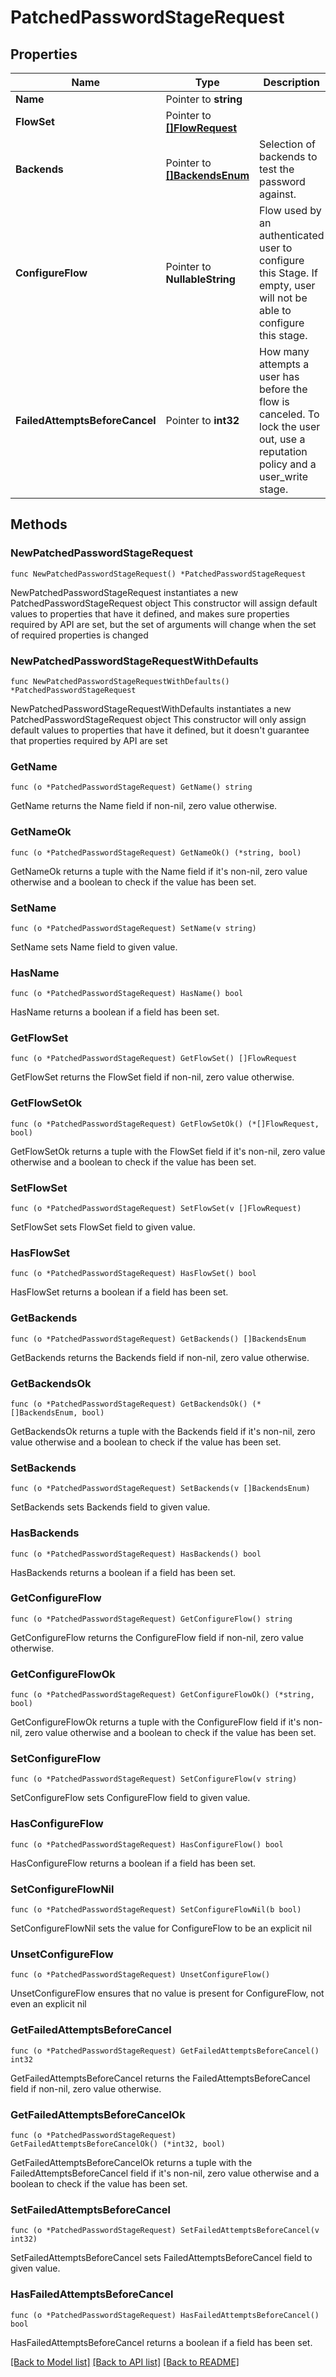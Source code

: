 # PatchedPasswordStageRequest

## Properties

Name | Type | Description | Notes
------------ | ------------- | ------------- | -------------
**Name** | Pointer to **string** |  | [optional] 
**FlowSet** | Pointer to [**[]FlowRequest**](FlowRequest.md) |  | [optional] 
**Backends** | Pointer to [**[]BackendsEnum**](BackendsEnum.md) | Selection of backends to test the password against. | [optional] 
**ConfigureFlow** | Pointer to **NullableString** | Flow used by an authenticated user to configure this Stage. If empty, user will not be able to configure this stage. | [optional] 
**FailedAttemptsBeforeCancel** | Pointer to **int32** | How many attempts a user has before the flow is canceled. To lock the user out, use a reputation policy and a user_write stage. | [optional] 

## Methods

### NewPatchedPasswordStageRequest

`func NewPatchedPasswordStageRequest() *PatchedPasswordStageRequest`

NewPatchedPasswordStageRequest instantiates a new PatchedPasswordStageRequest object
This constructor will assign default values to properties that have it defined,
and makes sure properties required by API are set, but the set of arguments
will change when the set of required properties is changed

### NewPatchedPasswordStageRequestWithDefaults

`func NewPatchedPasswordStageRequestWithDefaults() *PatchedPasswordStageRequest`

NewPatchedPasswordStageRequestWithDefaults instantiates a new PatchedPasswordStageRequest object
This constructor will only assign default values to properties that have it defined,
but it doesn't guarantee that properties required by API are set

### GetName

`func (o *PatchedPasswordStageRequest) GetName() string`

GetName returns the Name field if non-nil, zero value otherwise.

### GetNameOk

`func (o *PatchedPasswordStageRequest) GetNameOk() (*string, bool)`

GetNameOk returns a tuple with the Name field if it's non-nil, zero value otherwise
and a boolean to check if the value has been set.

### SetName

`func (o *PatchedPasswordStageRequest) SetName(v string)`

SetName sets Name field to given value.

### HasName

`func (o *PatchedPasswordStageRequest) HasName() bool`

HasName returns a boolean if a field has been set.

### GetFlowSet

`func (o *PatchedPasswordStageRequest) GetFlowSet() []FlowRequest`

GetFlowSet returns the FlowSet field if non-nil, zero value otherwise.

### GetFlowSetOk

`func (o *PatchedPasswordStageRequest) GetFlowSetOk() (*[]FlowRequest, bool)`

GetFlowSetOk returns a tuple with the FlowSet field if it's non-nil, zero value otherwise
and a boolean to check if the value has been set.

### SetFlowSet

`func (o *PatchedPasswordStageRequest) SetFlowSet(v []FlowRequest)`

SetFlowSet sets FlowSet field to given value.

### HasFlowSet

`func (o *PatchedPasswordStageRequest) HasFlowSet() bool`

HasFlowSet returns a boolean if a field has been set.

### GetBackends

`func (o *PatchedPasswordStageRequest) GetBackends() []BackendsEnum`

GetBackends returns the Backends field if non-nil, zero value otherwise.

### GetBackendsOk

`func (o *PatchedPasswordStageRequest) GetBackendsOk() (*[]BackendsEnum, bool)`

GetBackendsOk returns a tuple with the Backends field if it's non-nil, zero value otherwise
and a boolean to check if the value has been set.

### SetBackends

`func (o *PatchedPasswordStageRequest) SetBackends(v []BackendsEnum)`

SetBackends sets Backends field to given value.

### HasBackends

`func (o *PatchedPasswordStageRequest) HasBackends() bool`

HasBackends returns a boolean if a field has been set.

### GetConfigureFlow

`func (o *PatchedPasswordStageRequest) GetConfigureFlow() string`

GetConfigureFlow returns the ConfigureFlow field if non-nil, zero value otherwise.

### GetConfigureFlowOk

`func (o *PatchedPasswordStageRequest) GetConfigureFlowOk() (*string, bool)`

GetConfigureFlowOk returns a tuple with the ConfigureFlow field if it's non-nil, zero value otherwise
and a boolean to check if the value has been set.

### SetConfigureFlow

`func (o *PatchedPasswordStageRequest) SetConfigureFlow(v string)`

SetConfigureFlow sets ConfigureFlow field to given value.

### HasConfigureFlow

`func (o *PatchedPasswordStageRequest) HasConfigureFlow() bool`

HasConfigureFlow returns a boolean if a field has been set.

### SetConfigureFlowNil

`func (o *PatchedPasswordStageRequest) SetConfigureFlowNil(b bool)`

 SetConfigureFlowNil sets the value for ConfigureFlow to be an explicit nil

### UnsetConfigureFlow
`func (o *PatchedPasswordStageRequest) UnsetConfigureFlow()`

UnsetConfigureFlow ensures that no value is present for ConfigureFlow, not even an explicit nil
### GetFailedAttemptsBeforeCancel

`func (o *PatchedPasswordStageRequest) GetFailedAttemptsBeforeCancel() int32`

GetFailedAttemptsBeforeCancel returns the FailedAttemptsBeforeCancel field if non-nil, zero value otherwise.

### GetFailedAttemptsBeforeCancelOk

`func (o *PatchedPasswordStageRequest) GetFailedAttemptsBeforeCancelOk() (*int32, bool)`

GetFailedAttemptsBeforeCancelOk returns a tuple with the FailedAttemptsBeforeCancel field if it's non-nil, zero value otherwise
and a boolean to check if the value has been set.

### SetFailedAttemptsBeforeCancel

`func (o *PatchedPasswordStageRequest) SetFailedAttemptsBeforeCancel(v int32)`

SetFailedAttemptsBeforeCancel sets FailedAttemptsBeforeCancel field to given value.

### HasFailedAttemptsBeforeCancel

`func (o *PatchedPasswordStageRequest) HasFailedAttemptsBeforeCancel() bool`

HasFailedAttemptsBeforeCancel returns a boolean if a field has been set.


[[Back to Model list]](../README.md#documentation-for-models) [[Back to API list]](../README.md#documentation-for-api-endpoints) [[Back to README]](../README.md)


